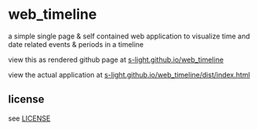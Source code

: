 # web_timeline

a simple single page & self contained web application to visualize time and date related events & periods in a timeline

view this as rendered github page at [s-light.github.io/web_timeline](https://s-light.github.io/web_timeline/)

view the actual application at [s-light.github.io/web_timeline/dist/index.html](https://s-light.github.io/web_timeline/dist/index.html)



## license
see [LICENSE](LICENSE)
